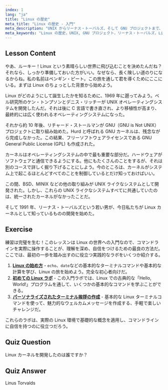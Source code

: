 ```yaml
---
index: 1
lang: "ja"
title: "Linux の歴史"
meta_title: "Linux の歴史 - 入門"
meta_description: "UNIX からリーナス・トーバルズ、そして GNU プロジェクトまで、Linux の歴史について学びましょう。初心者向けにその起源と進化を理解します。"
meta_keywords: "Linux の歴史，UNIX, GNU プロジェクト，リーナス・トーバルズ，Linux カーネル，初心者向け Linux, Linux チュートリアル，Linux ガイド"
---
```


## Lesson Content

やあ、ルーキー！Linux という素晴らしい世界に飛び込むことを決めたんだね？それなら、しっかり準備しておいた方がいい。なぜなら、長く険しい道のりになるからね。私の名前はペンギン・ピート。この旅を通して君を導くためにここにいる。まずは Linux のちょっとした背景から始めよう。

Linux がどのようにして誕生したかを知るために、1969 年に遡ってみよう。ベル研究所のケン・トンプソンとデニス・リッチーが UNIX オペレーティングシステムを開発したんだ。それは後に C 言語で書き直され、より移植性が高まり、最終的には広く使われるオペレーティングシステムになった。

それから約 10 年後、リチャード・ストールマンが GNU（GNU is Not UNIX）プロジェクトに取り組み始めた。Hurd と呼ばれる GNU カーネルは、残念ながら完成しなかった。この結果、フリーソフトウェアライセンスである GNU General Public License (GPL) も作成された。

カーネルはオペレーティングシステムの中で最も重要な部分だ。ハードウェアがソフトウェアと通信できるようにする。他にもたくさんのことをするが、それは別のコースで詳しく掘り下げることにしよう。今のところは、カーネルがシステム上で起こるほとんどすべてのことを制御しているとだけ知っておけばいい。

この間、BSD、MINIX などの他の取り組みが UNIX ライクなシステムとして開発された。しかし、これらの UNIX ライクなシステムすべてに共通していたのは、統一されたカーネルがなかったことだ。

そして 1991 年、リーナス・トーバルズという若い男が、今日私たちが Linux カーネルとして知っているものの開発を始めた。

## Exercise

練習は完璧を生む！このレッスンは Linux の世界への入門なので、コマンドラインを実際に操作することが、理解を深め、自信をつけるための最良の方法だ。ここでは、最初の一歩を踏み出すのに役立つ実践的なラボをいくつか紹介する。

1.  **[Linux の始め方](https://labex.io/ja/labs/linux-getting-started-with-linux-446315)** - `echo`、`date`などの基本的なターミナルコマンドや基本的な計算を学び、Linux の旅を始めよう。完全な初心者向けだ。
2.  **[初めての Linux ラボ](https://labex.io/ja/labs/linux-your-first-linux-lab-270253)** - この入門ラボでは、Linux での古典的な「Hello, World!」プログラムを通して、いくつかの基本的なコマンドを学ぶことができる。
3.  **[パーソナライズされたターミナル挨拶の作成](https://labex.io/ja/labs/linux-create-personalized-terminal-greeting-446322)** - 基本的な Linux ターミナルコマンドを使って、魅力的なウェルカムメッセージを作成する、手軽で楽しいチャレンジだ。

これらのラボは、実際の Linux 環境で基礎的な概念を適用し、コマンドラインに自信を持つのに役立つだろう。

## Quiz Question

Linux カーネルを開発したのは誰ですか？

## Quiz Answer

Linus Torvalds
